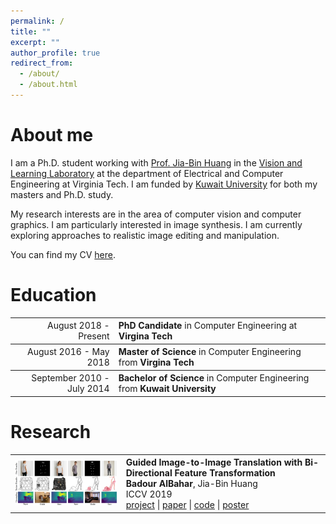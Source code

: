 ```yaml
---
permalink: /
title: ""
excerpt: ""
author_profile: true
redirect_from: 
  - /about/
  - /about.html
---
```

About me
======

I am a Ph.D. student working with [Prof. Jia-Bin Huang](https://filebox.ece.vt.edu/~jbhuang/) in the [Vision and Learning Laboratory](https://filebox.ece.vt.edu/~jbhuang/people.html) at the department of Electrical and Computer Engineering at Virginia Tech. I am funded by [Kuwait University](http://www.kuniv.edu.kw) for both my masters and Ph.D. study.

My research interests are in the area of computer vision and computer graphics. I am particularly interested in image synthesis. I am currently exploring approaches to realistic image editing and manipulation.

You can find my CV [here](https://filebox.ece.vt.edu/~Badour/personal/cv-badour.pdf).

Education
======

<table style="width:100%">
  <tr style="font-size:14px">
    <th style="text-align:right">
      <span style="font-weight:normal">August 2018 - Present</span>
    </th>
    <th style="text-align:left">
      PhD Candidate <span style="font-weight:normal">in Computer Engineering at </span>Virgina Tech
    </th>
  </tr>
  
  <tr>
    <th style="text-align:right">
      <span style="font-weight:normal">August 2016 - May 2018</span>
    </th>
    <th style="text-align:left">
      Master of Science <span style="font-weight:normal">in Computer Engineering from</span> Virgina Tech
    </th>
  </tr>
  
  <tr>
    <th style="text-align:right">
      <span style="font-weight:normal">September 2010 - July 2014</span>
    </th>
    <th style="text-align:left">
      Bachelor of Science <span style="font-weight:normal">in Computer Engineering from</span> Kuwait University
    </th>
  </tr>
</table>

<!-- * **PhD Candidate** in Computer Engineering at **Virgina Tech** _(August 2018 - Present)_
* **Master of Science** in Computer Engineering from **Virgina Tech** _(August 2016 - May 2018)_
* **Bachelor of Science** in Computer Engineering from **Kuwait University** _(September 2010 - July 2014)_
 -->
 
Research
======
<!-- |  |  |
| --- | --- |
| <figure style="width: 200px"> <img src="../images/guided_pix2pix_teaser.png" alt=""> | </figure>**Guided Image-to-Image Translation with Bi-Directional Feature Transformation**<br/>**Badour AlBahar**, Jia-Bin Huang<br/>ICCV 2019<br/>[project](https://filebox.ece.vt.edu/~Badour/guided_pix2pix.html) \| [paper](https://arxiv.org/abs/1910.11328) \| [code](https://github.com/vt-vl-lab/Guided-pix2pix) \| [poster](https://filebox.ece.vt.edu/~Badour/figures/guided_pix2pix_poster.pdf) | -->

<table style="width:100%">
  <tr>
    <th>
      <img src="../images/guided_pix2pix_teaser.png" width="350"/>
    </th>
    <th style="text-align:left">
            Guided Image-to-Image Translation with Bi-Directional Feature Transformation<br>
            Badour AlBahar<span style="font-weight:normal">, Jia-Bin Huang</span><br>
            <span style="font-weight:normal">ICCV 2019</span><br>
            <span style="font-weight:normal"><a href="https://filebox.ece.vt.edu/~Badour/guided_pix2pix.html">project</a> | <a href="https://arxiv.org/abs/1910.11328">paper</a> | <a href="https://github.com/vt-vl-lab/Guided-pix2pix">code</a> | <a href="https://filebox.ece.vt.edu/~Badour/figures/guided_pix2pix_poster.pdf">poster</a></span>
    </th>
  </tr>
</table>

<!-- <div class="row">
  <div style="display:inline-block;vertical-align:top;">
      <img src="../images/guided_pix2pix_teaser.png" width="300"/>
  </div>
  <div style="display:inline-block;">
      <b>Guided Image-to-Image Translation with Bi-Directional Feature Transformation</b><br>
      <b>Badour AlBahar</b>, Jia-Bin Huang<br>
      ICCV 2019<br>
      <a href="https://filebox.ece.vt.edu/~Badour/guided_pix2pix.html">project</a> | <a href="https://arxiv.org/abs/1910.11328">paper</a> | <a href="https://github.com/vt-vl-lab/Guided-pix2pix">code</a> | <a href="https://filebox.ece.vt.edu/~Badour/figures/guided_pix2pix_poster.pdf">poster</a>
  </div>
</div>
<br>
<br> -->

